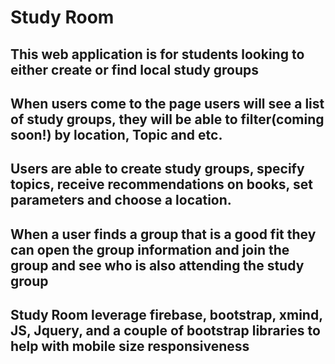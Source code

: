# Study Room

## This web application is for students looking to either create or find local study groups

## When users come to the page users will see a list of study groups, they will be able to filter(coming soon!) by location, Topic and etc.

##  Users are able to create study groups, specify topics, receive recommendations on books, set parameters and choose a location.

##  When a user finds a group that is a good fit they can open the group information and join the group and see who is also attending the study group

## Study Room leverage firebase, bootstrap, xmind, JS, Jquery, and a couple of bootstrap libraries to help with mobile size responsiveness


